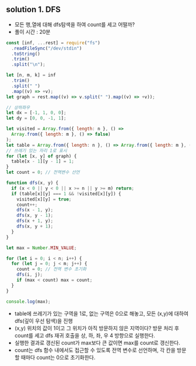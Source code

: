## solution 1. DFS

- 모든 행,열에 대해 dfs탐색을 하여 count를 세고 어떨까?
- 풀이 시간 : 20분

```javascript
const [inf, ...rest] = require("fs")
  .readFileSync("/dev/stdin")
  .toString()
  .trim()
  .split("\n");

let [n, m, k] = inf
  .trim()
  .split(" ")
  .map((v) => +v);
let graph = rest.map((v) => v.split(" ").map((v) => +v));

// 상하좌우
let dx = [-1, 1, 0, 0];
let dy = [0, 0, -1, 1];

let visited = Array.from({ length: n }, () =>
  Array.from({ length: m }, () => false)
);
let table = Array.from({ length: n }, () => Array.from({ length: m }, () => 0));
// 쓰레기 있는 자리 1로 표시
for (let [x, y] of graph) {
  table[x - 1][y - 1] = 1;
}
let count = 0; // 전역변수 선언

function dfs(x, y) {
  if (x < 0 || y < 0 || x >= n || y >= m) return;
  if (table[x][y] === 1 && !visited[x][y]) {
    visited[x][y] = true;
    count++;
    dfs(x - 1, y);
    dfs(x, y - 1);
    dfs(x + 1, y);
    dfs(x, y + 1);
  }
}

let max = Number.MIN_VALUE;

for (let i = 0; i < n; i++) {
  for (let j = 0; j < m; j++) {
    count = 0; // 전역 변수 초기화
    dfs(i, j);
    if (max < count) max = count;
  }
}

console.log(max);
```

- table에 쓰레기가 있는 구역을 1로, 없는 구역은 0으로 해놓고, 모든 (x,y)에 대하여 dfs(깊이 우선 탐색)을 진행
- (x,y) 위치의 값이 1이고 그 위치가 아직 방문하지 않은 지역이다? 방문 처리 후 count를 세고 dfs 재귀 호출을 상, 하, 좌, 우 4 방향으로 실행한다.
- 실행한 결과로 갱신된 count가 max보다 큰 값이면 max를 count로 갱신한다.
- count는 dfs 함수 내에서도 접근할 수 있도록 전역 변수로 선언하며, 각 칸을 방문할 때마다 count는 0으로 초기화한다.

